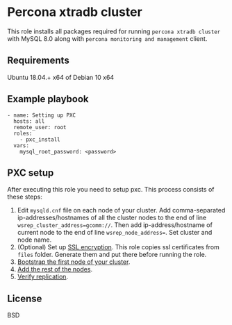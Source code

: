 Percona xtradb cluster
=========

This role installs all packages required for running `percona xtradb cluster` with MySQL 8.0 along with `percona monitoring and management` client.

Requirements
------------

Ubuntu 18.04.+ x64 of Debian 10 x64

Example playbook
----------------

```
- name: Setting up PXC
  hosts: all
  remote_user: root
  roles:
    - pxc_install
  vars:
    mysql_root_password: <password>
```

PXC setup
---------

After executing this role you need to setup pxc. This process consists of these steps:
 
1. Edit `mysqld.cnf` file on each node of your cluster. Add comma-separated ip-addresses/hostnames of all the cluster nodes to the end of line `wsrep_cluster_address=gcomm://`. Then add ip-address/hostname of current node to the end of line `wsrep_node_address=`. Set cluster and node name.
2. (Optional) Set up [SSL encryption](https://www.percona.com/doc/percona-xtradb-cluster/8.0/security/encrypt-traffic.html). This role copies ssl certificates from `files` folder. Generate them and put there before running the role. 
3. [Bootstrap the first node of your cluster](https://www.percona.com/doc/percona-xtradb-cluster/8.0/bootstrap.html#bootstrap).
4. [Add the rest of the nodes](https://www.percona.com/doc/percona-xtradb-cluster/8.0/add-node.html#add-node).
5. [Verify replication](https://www.percona.com/doc/percona-xtradb-cluster/8.0/verify.html#verify).

License
-------

BSD

